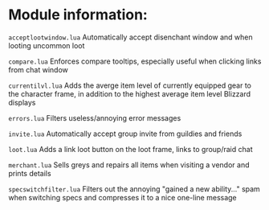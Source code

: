 # Module information:

`acceptlootwindow.lua` Automatically accept disenchant window and when looting uncommon loot

`compare.lua` Enforces compare tooltips, especially useful when clicking links from chat window

`currentilvl.lua` Adds the averge item level of currently equipped gear to the character frame, in addition to the highest average item level Blizzard displays

`errors.lua` Filters useless/annoying error messages

`invite.lua` Automatically accept group invite from guildies and friends

`loot.lua` Adds a link loot button on the loot frame, links to group/raid chat

`merchant.lua` Sells greys and repairs all items when visiting a vendor and prints details

`specswitchfilter.lua` Filters out the annoying "gained a new ability..." spam when switching specs
and compresses it to a nice one-line message

